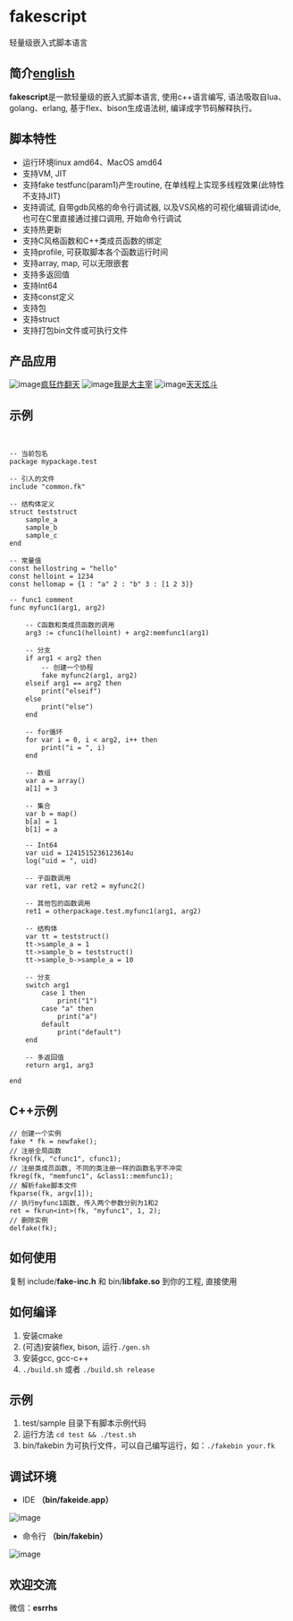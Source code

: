 # fakescript 
轻量级嵌入式脚本语言
 
## 简介[english](./README_EN.md)
**fakescript**是一款轻量级的嵌入式脚本语言, 使用c++语言编写, 语法吸取自lua、golang、erlang, 基于flex、bison生成语法树, 编译成字节码解释执行。

## 脚本特性
* 运行环境linux amd64、MacOS amd64
* 支持VM, JIT
* 支持fake testfunc(param1)产生routine, 在单线程上实现多线程效果(此特性不支持JIT)
* 支持调试, 自带gdb风格的命令行调试器, 以及VS风格的可视化编辑调试ide, 也可在C里直接通过接口调用, 开始命令行调试
* 支持热更新
* 支持C风格函数和C++类成员函数的绑定
* 支持profile, 可获取脚本各个函数运行时间
* 支持array, map, 可以无限嵌套
* 支持多返回值
* 支持Int64
* 支持const定义
* 支持包
* 支持struct
* 支持打包bin文件或可执行文件

## 产品应用
![image](img/use3.jpg)[疯狂炸翻天](https://www.muzhiwan.com/com.fkzft.gamewin.mzw.html)
![image](img/use1.jpg)[我是大主宰](http://dzz.youxi.com)
![image](img/use2.jpg)[天天炫斗](http://ttxd.qq.com/act/a20160419brandP/)

## 示例

```


-- 当前包名
package mypackage.test

-- 引入的文件
include "common.fk"

-- 结构体定义
struct teststruct
	sample_a
	sample_b
	sample_c
end

-- 常量值
const hellostring = "hello"
const helloint = 1234
const hellomap = {1 : "a" 2 : "b" 3 : [1 2 3]}

-- func1 comment
func myfunc1(arg1, arg2)
	
	-- C函数和类成员函数的调用
	arg3 := cfunc1(helloint) + arg2:memfunc1(arg1)
	
	-- 分支
	if arg1 < arg2 then	
		-- 创建一个协程
		fake myfunc2(arg1, arg2)
	elseif arg1 == arg2 then	
		print("elseif")
	else
		print("else")
	end
	
	-- for循环
	for var i = 0, i < arg2, i++ then
		print("i = ", i)
	end
	
	-- 数组
	var a = array()
	a[1] = 3
	
	-- 集合
	var b = map()
	b[a] = 1
	b[1] = a
	
	-- Int64
	var uid = 1241515236123614u
	log("uid = ", uid)

	-- 子函数调用
	var ret1, var ret2 = myfunc2()

	-- 其他包的函数调用
	ret1 = otherpackage.test.myfunc1(arg1, arg2)
	
	-- 结构体
	var tt = teststruct()
	tt->sample_a = 1
	tt->sample_b = teststruct()
	tt->sample_b->sample_a = 10

	-- 分支
	switch arg1
		case 1 then
			print("1")
		case "a" then
			print("a")
		default
			print("default")
	end

	-- 多返回值
	return arg1, arg3
	
end
```

## C++示例

```
// 创建一个实例
fake * fk = newfake();
// 注册全局函数
fkreg(fk, "cfunc1", cfunc1);
// 注册类成员函数, 不同的类注册一样的函数名字不冲突
fkreg(fk, "memfunc1", &class1::memfunc1);
// 解析fake脚本文件
fkparse(fk, argv[1]);
// 执行myfunc1函数, 传入两个参数分别为1和2
ret = fkrun<int>(fk, "myfunc1", 1, 2);
// 删除实例
delfake(fk);
```

## 如何使用
复制 include/**fake-inc.h** 和 bin/**libfake.so** 到你的工程, 直接使用


## 如何编译
1. 安装cmake
2. (可选)安装flex, bison, 运行```./gen.sh```
3. 安装gcc, gcc-c++
4. ```./build.sh``` 或者 ```./build.sh release```

## 示例
1. test/sample 目录下有脚本示例代码
2. 运行方法 ```cd test && ./test.sh```
3. bin/fakebin 为可执行文件，可以自己编写运行，如：```./fakebin your.fk```


## 调试环境
* IDE **（bin/fakeide.app）**

![image](img/ide.png)

* 命令行 **（bin/fakebin）**

![image](img/debug.png)

## 欢迎交流
微信：**esrrhs**

